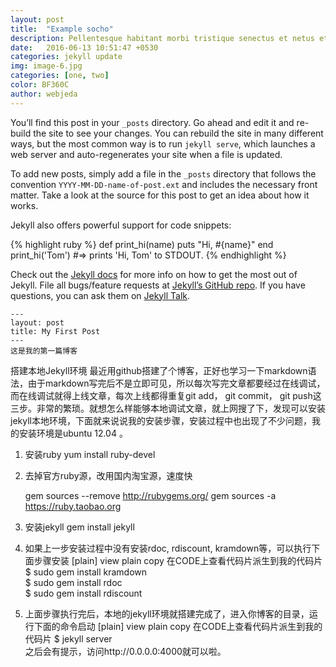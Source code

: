 ```yaml
---
layout: post
title:  "Example socho"
description: Pellentesque habitant morbi tristique senectus et netus et malesuada fames ac turpis egestas. Duis vehicula tincidunt lacus nec fringilla. Morbi molestie fringilla laoreet. Vestibulum venenatis ante in imperdiet venenatis. 
date:   2016-06-13 10:51:47 +0530
categories: jekyll update
img: image-6.jpg
categories: [one, two]
color: BF360C
author: webjeda
---
```

You’ll find this post in your `_posts` directory. Go ahead and edit it and re-build the site to see your changes. You can rebuild the site in many different ways, but the most common way is to run `jekyll serve`, which launches a web server and auto-regenerates your site when a file is updated.

To add new posts, simply add a file in the `_posts` directory that follows the convention `YYYY-MM-DD-name-of-post.ext` and includes the necessary front matter. Take a look at the source for this post to get an idea about how it works.

Jekyll also offers powerful support for code snippets:

{% highlight ruby %}
def print_hi(name)
  puts "Hi, #{name}"
end
print_hi('Tom')
#=> prints 'Hi, Tom' to STDOUT.
{% endhighlight %}

Check out the [Jekyll docs][jekyll-docs] for more info on how to get the most out of Jekyll. File all bugs/feature requests at [Jekyll’s GitHub repo][jekyll-gh]. If you have questions, you can ask them on [Jekyll Talk][jekyll-talk].

[jekyll-docs]: http://jekyllrb.com/docs/home
[jekyll-gh]:   https://github.com/jekyll/jekyll
[jekyll-talk]: https://talk.jekyllrb.com/



    ---
    layout: post
    title: My First Post
    ---
    这是我的第一篇博客
搭建本地Jekyll环境
最近用github搭建了个博客，正好也学习一下markdown语法，由于markdown写完后不是立即可见，所以每次写完文章都要经过在线调试，而在线调试就得上线文章，每次上线都得重复git add， git commit， git push这三步。非常的繁琐。就想怎么样能够本地调试文章，就上网搜了下，发现可以安装jekyll本地环境，下面就来说说我的安装步骤，安装过程中也出现了不少问题，我的安装环境是ubuntu 12.04 。
1. 安装ruby
yum install ruby-devel
2. 去掉官方ruby源，改用国内淘宝源，速度快

	gem sources --remove http://rubygems.org/
	gem sources -a https://ruby.taobao.org
 
 
4. 安装jekyll
gem install jekyll
5. 如果上一步安装过程中没有安装rdoc, rdiscount, kramdown等，可以执行下面步骤安装
[plain] view plain copy 在CODE上查看代码片派生到我的代码片
$ sudo gem install kramdown  
$ sudo gem install rdoc  
$ sudo gem install rdiscount  
6. 上面步骤执行完后，本地的jekyll环境就搭建完成了，进入你博客的目录，运行下面的命令启动
[plain] view plain copy 在CODE上查看代码片派生到我的代码片
$ jekyll server  
之后会有提示，访问http://0.0.0.0:4000就可以啦。